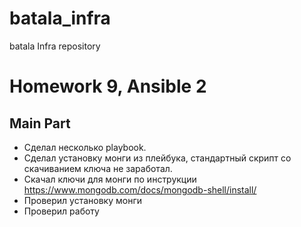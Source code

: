# batala_infra
batala Infra repository
# Homework 9, Ansible 2
 
## Main Part

* Сделал несколько playbook.
* Сделал установку монги из плейбука, стандартный скрипт со скачиванием ключа не заработал.
 * Скачал ключи для монги по инструкции  https://www.mongodb.com/docs/mongodb-shell/install/
 * Проверил установку монги
* Проверил работу


```

